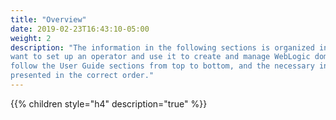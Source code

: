 ```yaml
---
title: "Overview"
date: 2019-02-23T16:43:10-05:00
weight: 2
description: "The information in the following sections is organized in the order that you would most likely need to use it.  If you
want to set up an operator and use it to create and manage WebLogic domains, you should
follow the User Guide sections from top to bottom, and the necessary information will be
presented in the correct order."
---
```


{{% children style="h4" description="true" %}}

